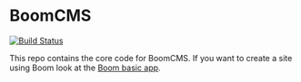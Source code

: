 BoomCMS
=========

[![Build Status](https://travis-ci.org/boomcms/boom-core.svg?branch=master)](https://travis-ci.org/boomcms/boom-core)

This repo contains the core code for BoomCMS. If you want to create a site using Boom look at the [Boom basic app](https://github.com/boomcms/boomcms).
